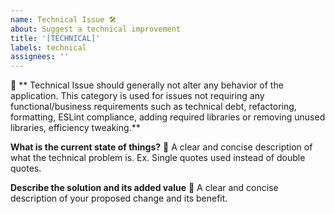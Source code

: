 ```yaml
---
name: Technical Issue 🛠️
about: Suggest a technical improvement
title: '[TECHNICAL]'
labels: technical
assignees: ''
---
```


🔧
** Technical Issue should generally not alter any behavior of the application. This category is used for issues not requiring any functional/business requirements such as technical debt, refactoring, formatting, ESLint compliance, adding required libraries or removing unused libraries, efficiency tweaking.**

**What is the current state of things?** 🔬
A clear and concise description of what the technical problem is. Ex. Single quotes used instead of double quotes.

**Describe the solution and its added value** 🔩
A clear and concise description of your proposed change and its benefit.
